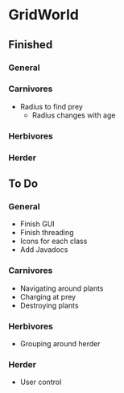 # GridWorld

## Finished

### General

### Carnivores
- Radius to find prey
    - Radius changes with age

### Herbivores

### Herder

## To Do

### General
- Finish GUI
- Finish threading
- Icons for each class
- Add Javadocs

### Carnivores
- Navigating around plants
- Charging at prey
- Destroying plants

### Herbivores
- Grouping around herder

### Herder
- User control
